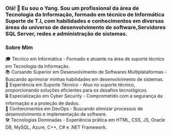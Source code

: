 <h3>Olá! 👋 Eu sou o Yang. Sou um profissional da área de Tecnologia da Informação, formado em 
técnico de Informática Suporte de T.I, com habilidades e conhecimentos em diversas áreas do universo de desenvolvimento de software,Servidores SQL Server, redes e administração de sistemas.</h3>

<h3>Sobre Mim</h3>
  🎓 Técnico em Informática - Formado e atuante na área de suporte técnico em Tecnologia da Informação.<br>
  📚 Cursando Superior em Desenvolvimento de Softwares Multiplataformas - Buscando aprimorar minhas habilidades em desenvolvimento de sistemas.<br>
  💼 Experiência em Suporte Técnico - Atuo no suporte técnico, proporcionando soluções eficientes para os desafios tecnológicos.<br>
  🔒 Especialização em Cyber Security - Comprometido com a segurança da informação e a proteção de dados.<br>
  🚀 Conhecimentos em DevOps - Buscando otimizar processos de desenvolvimento e implementação de software.<br>
  🛠️ Tecnologias Dominadas - Experiência prática em HTML, CSS, JS, Oracle DB, MySQL, Azure, C++, C# e .NET Framework.

  
<!---
YangAngelo/YangAngelo is a ✨ special ✨ repository because its `README.md` (this file) appears on your GitHub profile.
You can click the Preview link to take a look at your changes.
--->
